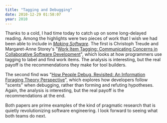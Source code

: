 ```yaml
---
title: "Tagging and Debugging"
date: 2010-12-29 01:58:07
year: 2010
---
```

Thanks to a cold, I had time today to catch up on some long-delayed reading. Among the highlights were two pieces of work that I wish we had been able to include in <a href="http://www.amazon.com/gp/product/0596808321"><em>Making Software</em></a>. The first is Christoph Treude and Margaret-Anne Storey's "<a href="http://www.computer.org/portal/web/csdl/doi/10.1109/TSE.2010.91">Work Item Tagging: Communicating Concerns in Collaborative Software Development</a>", which looks at how programmers use tagging to label and find work items. The analysis is interesting, but the real payoff is the recommendations they make for tool builders.

The second find was "<a href="http://www.computer.org/portal/web/csdl/doi/10.1109/TSE.2010.111">How People Debug, Revisited: An Information Foraging Theory Perspective</a>", which explores how developers follow "scents" when debugging, rather than forming and refuting hypotheses. Again, the analysis is interesting, but the real payoff is the recommendations at the end.

Both papers are prime examples of the kind of pragmatic research that is quietly revolutionizing software engineering. I look forward to seeing what both teams do next.
